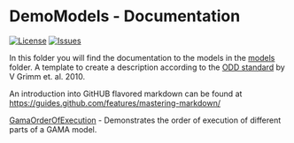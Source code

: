 # DemoModels - Documentation

[![License][license-badge]][license-url]
[![Issues][issues-badge]][issues-url]

[issues-badge]: https://img.shields.io/github/issues/ZGIS/spatial-simulation.svg?style=flat-square
[issues-url]: https://github.com/ZGIS/spatial-simulation/issues

[license-badge]: https://img.shields.io/badge/License-Apache%202-blue.svg?style=flat-square
[license-url]: LICENSE


In this folder you will find the documentation to the models in the [models](../models/) folder. A template to create a
description according to the [ODD standard](https://doi.org/10.1016/j.ecolmodel.2010.08.019) by V Grimm et. al. 2010.

An introduction into GitHUB flavored markdown can be found at https://guides.github.com/features/mastering-markdown/

[GamaOrderOfExecution](GamaOrderOfExecution.md) - Demonstrates the order of execution of different parts of a GAMA model.
